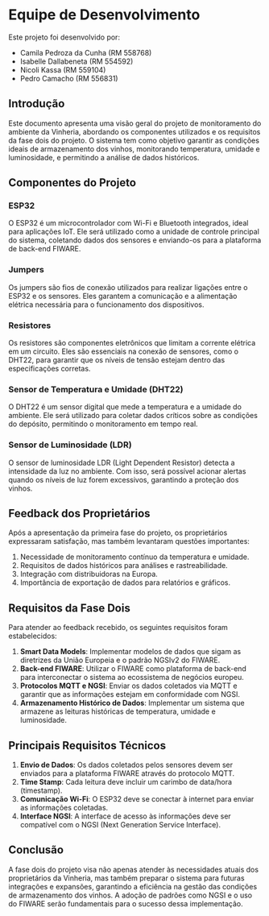 # Equipe de Desenvolvimento
Este projeto foi desenvolvido por:

- Camila Pedroza da Cunha (RM 558768)
- Isabelle Dallabeneta (RM 554592)
- Nicoli Kassa (RM 559104)
- Pedro Camacho (RM 556831)

## Introdução
Este documento apresenta uma visão geral do projeto de monitoramento do ambiente da Vinheria, abordando os componentes utilizados e os requisitos da fase dois do projeto. O sistema tem como objetivo garantir as condições ideais de armazenamento dos vinhos, monitorando temperatura, umidade e luminosidade, e permitindo a análise de dados históricos.

## Componentes do Projeto

### ESP32
O ESP32 é um microcontrolador com Wi-Fi e Bluetooth integrados, ideal para aplicações IoT. Ele será utilizado como a unidade de controle principal do sistema, coletando dados dos sensores e enviando-os para a plataforma de back-end FIWARE.

### Jumpers
Os jumpers são fios de conexão utilizados para realizar ligações entre o ESP32 e os sensores. Eles garantem a comunicação e a alimentação elétrica necessária para o funcionamento dos dispositivos.

### Resistores
Os resistores são componentes eletrônicos que limitam a corrente elétrica em um circuito. Eles são essenciais na conexão de sensores, como o DHT22, para garantir que os níveis de tensão estejam dentro das especificações corretas.

### Sensor de Temperatura e Umidade (DHT22)
O DHT22 é um sensor digital que mede a temperatura e a umidade do ambiente. Ele será utilizado para coletar dados críticos sobre as condições do depósito, permitindo o monitoramento em tempo real.

### Sensor de Luminosidade (LDR)
O sensor de luminosidade LDR (Light Dependent Resistor) detecta a intensidade da luz no ambiente. Com isso, será possível acionar alertas quando os níveis de luz forem excessivos, garantindo a proteção dos vinhos.

## Feedback dos Proprietários
Após a apresentação da primeira fase do projeto, os proprietários expressaram satisfação, mas também levantaram questões importantes:

1. Necessidade de monitoramento contínuo da temperatura e umidade.
2. Requisitos de dados históricos para análises e rastreabilidade.
3. Integração com distribuidoras na Europa.
4. Importância de exportação de dados para relatórios e gráficos.

## Requisitos da Fase Dois
Para atender ao feedback recebido, os seguintes requisitos foram estabelecidos:

1. **Smart Data Models**: Implementar modelos de dados que sigam as diretrizes da União Europeia e o padrão NGSIv2 do FIWARE.
2. **Back-end FIWARE**: Utilizar o FIWARE como plataforma de back-end para interconectar o sistema ao ecossistema de negócios europeu.
3. **Protocolos MQTT e NGSI**: Enviar os dados coletados via MQTT e garantir que as informações estejam em conformidade com NGSI.
4. **Armazenamento Histórico de Dados**: Implementar um sistema que armazene as leituras históricas de temperatura, umidade e luminosidade.

## Principais Requisitos Técnicos
1. **Envio de Dados**: Os dados coletados pelos sensores devem ser enviados para a plataforma FIWARE através do protocolo MQTT.
2. **Time Stamp**: Cada leitura deve incluir um carimbo de data/hora (timestamp).
3. **Comunicação Wi-Fi**: O ESP32 deve se conectar à internet para enviar as informações coletadas.
4. **Interface NGSI**: A interface de acesso às informações deve ser compatível com o NGSI (Next Generation Service Interface).

## Conclusão
A fase dois do projeto visa não apenas atender às necessidades atuais dos proprietários da Vinheria, mas também preparar o sistema para futuras integrações e expansões, garantindo a eficiência na gestão das condições de armazenamento dos vinhos. A adoção de padrões como NGSI e o uso do FIWARE serão fundamentais para o sucesso dessa implementação.

